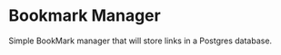 Bookmark Manager
=================

Simple BookMark manager that will store links in a Postgres database. 
